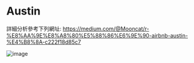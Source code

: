 # Austin 
詳細分析參考下列網址:
https://medium.com/@Mooncat/r-%E8%AA%9E%E8%A8%80%E5%88%86%E6%9E%90-airbnb-austin-%E4%B8%8A-c222f18d85c7

![image](https://user-images.githubusercontent.com/48311280/174422992-65d17109-3ce9-49bb-b230-bd1d1e4774df.png)

